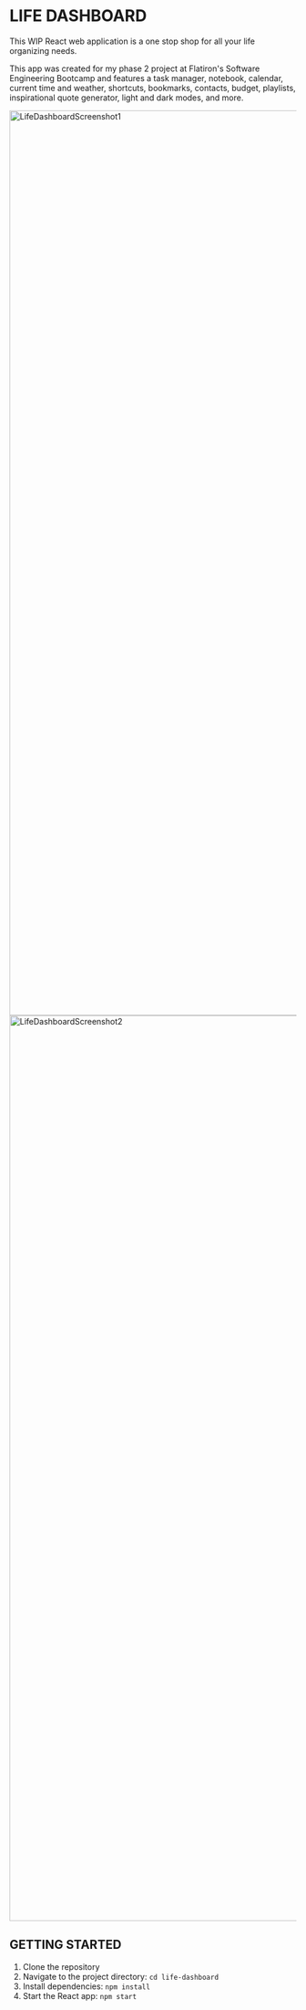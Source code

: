 # LIFE DASHBOARD

This WIP React web application is a one stop shop for all your life organizing needs. 

This app was created for my phase 2 project at Flatiron's Software Engineering Bootcamp and features a task manager, notebook, calendar, current time and weather, shortcuts, bookmarks, contacts, budget,  playlists, inspirational quote generator, light and dark modes, and more.

<img width="1587" alt="LifeDashboardScreenshot1" src="https://user-images.githubusercontent.com/116386196/223848787-110857e4-45f0-4d20-ae1c-513c0473c3a7.png">
<img width="1588" alt="LifeDashboardScreenshot2" src="https://user-images.githubusercontent.com/116386196/223848795-09791901-64f0-43a7-8586-494d41de5785.png">

## GETTING STARTED

1. Clone the repository
2. Navigate to the project directory: `cd life-dashboard`
3. Install dependencies: `npm install`
4. Start the React app: `npm start`
